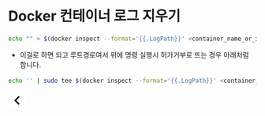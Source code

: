 # Docker 컨테이너 로그 지우기

```bash
echo "" > $(docker inspect --format='{{.LogPath}}' <container_name_or_id>)
```

* 이걸로 하면 되고 루트경로여서 위에 명령 실행시 허가거부로 뜨는 경우 아래처럼 합니다.

```bash
echo '' | sudo tee $(docker inspect --format='{{.LogPath}}' <container_name_or_id>)
```

[![back](../resources/leftback.png)](../index.md)